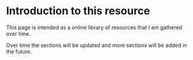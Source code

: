 # Introduction to this resource

This page is intended as a online library of resources that I am gathered over time.

Over time the sections will be updated and more sections will be added in the future.


```{tableofcontents}
```
